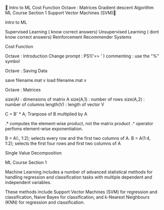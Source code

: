 

Intro to ML
Cost Function
Octave : Matrices
Gradient descent Algorithm
ML Course Section 1
Support Vector Machines (SVM)

Intro to ML

Supervised Learning  ( know correct answers) 
Unsupervised Learning ( dont know correct answers) 
Reinforcement
Recommender Systems


Cost Function



Octave : Introduction
Change prompt  : PS1('>> ' )
commenting : use the  "%" symbol

Octave : Saving Data

save filename.mat v
load filename.mat v



Octave : Matrices

size(A) : dimensions of matrix A
size(A,1) :  number of rows
size(A,2) :  number of columns
length(V) :  length of vector V


C = B' * A; Tranpose of B multiplied by A

.* computes the element-wise product, not the matrix product
.^ operator perfoms element-wise exponentiation.

B = A(:, 1:2);  selects every row and the first two columns of A.
B = A(1:4, 1:2); selects the first four rows and first two columns of A



Single Value Decomposition








ML Course Section 1
 
Machine Learning includes a number of advanced statistical methods for handling regression and classification tasks with multiple dependent and independent variables. 

These methods include
Support Vector Machines (SVM) for regression and classification,
Naive Bayes for classification,
and k-Nearest Neighbours (KNN) for regression and classification.
 

